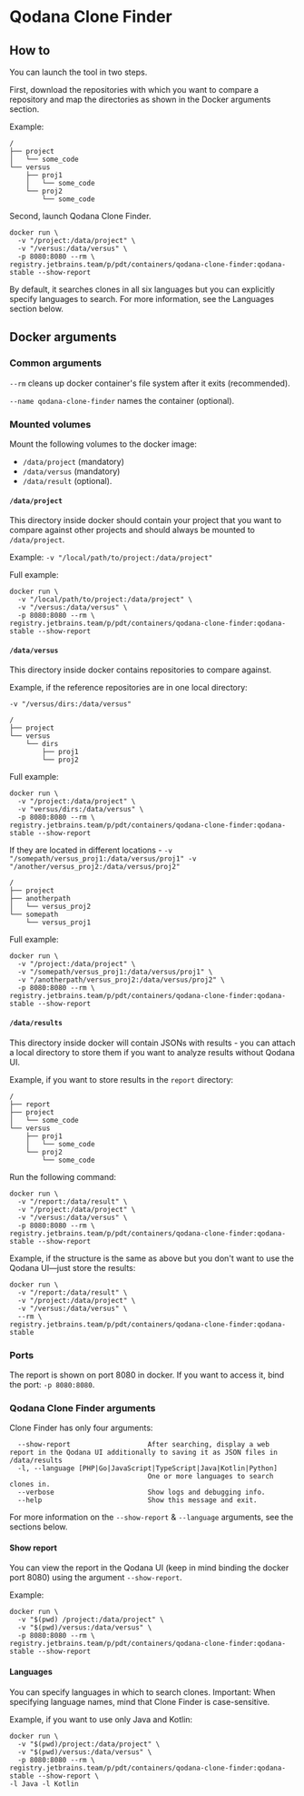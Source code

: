 # Qodana Clone Finder


## How to
You can launch the tool in two steps.

First, download the repositories with which you want to compare a repository and map the directories as shown in the Docker arguments section.

Example:
```
/
├── project
│   └── some_code
└── versus
    ├── proj1
    │   └── some_code
    └── proj2
        └── some_code
```
Second, launch Qodana Clone Finder.

```shell script
docker run \
  -v "/project:/data/project" \
  -v "/versus:/data/versus" \
  -p 8080:8080 --rm \
registry.jetbrains.team/p/pdt/containers/qodana-clone-finder:qodana-stable --show-report
```
By default, it searches clones in all six languages but you can explicitly specify languages to search. For more information, see the Languages section below.

## Docker arguments
### Common arguments
`--rm` cleans up docker container's file system after it exits (recommended).

`--name qodana-clone-finder` names the container (optional).

### Mounted volumes
Mount the following volumes to the docker image:
* `/data/project` (mandatory)
* `/data/versus` (mandatory)
* `/data/result` (optional).

#### `/data/project`
This directory inside docker should contain your project that you want to compare against other projects and should always be mounted to `/data/project`.

Example: `-v "/local/path/to/project:/data/project"`

Full example:
```shell script
docker run \
  -v "/local/path/to/project:/data/project" \
  -v "/versus:/data/versus" \
  -p 8080:8080 --rm \
registry.jetbrains.team/p/pdt/containers/qodana-clone-finder:qodana-stable --show-report
```

#### `/data/versus`
This directory inside docker contains repositories to compare against.

Example, if the reference repositories are in one local directory:

`-v "/versus/dirs:/data/versus"`
```
/
├── project
└── versus
    └── dirs
        ├── proj1
        └── proj2
```

Full example:
```shell script
docker run \
  -v "/project:/data/project" \
  -v "versus/dirs:/data/versus" \
  -p 8080:8080 --rm \
registry.jetbrains.team/p/pdt/containers/qodana-clone-finder:qodana-stable --show-report
```
If they are located in different locations - `-v "/somepath/versus_proj1:/data/versus/proj1" -v "/another/versus_proj2:/data/versus/proj2" `
```
/
├── project
├── anotherpath
│   └── versus_proj2
└── somepath
    └── versus_proj1
```
Full example:
```shell script
docker run \
  -v "/project:/data/project" \
  -v "/somepath/versus_proj1:/data/versus/proj1" \
  -v "/anotherpath/versus_proj2:/data/versus/proj2" \
  -p 8080:8080 --rm \
registry.jetbrains.team/p/pdt/containers/qodana-clone-finder:qodana-stable --show-report
```

#### `/data/results`
This directory inside docker will contain JSONs with results - you can attach a local directory to store them if you want to analyze results without Qodana UI.

Example, if you want to store results in the `report` directory:
```
/
├── report
├── project
│   └── some_code
└── versus
    ├── proj1
    │   └── some_code
    └── proj2
        └── some_code
```
Run the following command:
```shell script
docker run \
  -v "/report:/data/result" \
  -v "/project:/data/project" \
  -v "/versus:/data/versus" \
  -p 8080:8080 --rm \
registry.jetbrains.team/p/pdt/containers/qodana-clone-finder:qodana-stable --show-report
```
Example, if the structure is the same as above but you don't want to use the Qodana UI&mdash;just store the results:
```shell script
docker run \
  -v "/report:/data/result" \
  -v "/project:/data/project" \
  -v "/versus:/data/versus" \
  --rm \
registry.jetbrains.team/p/pdt/containers/qodana-clone-finder:qodana-stable
```

### Ports
The report is shown on port 8080 in docker. If you want to access it, bind the port: `-p 8080:8080`.


### Qodana Clone Finder arguments
Clone Finder has only four arguments:
```shell script
  --show-report                   After searching, display a web report in the Qodana UI additionally to saving it as JSON files in /data/results
  -l, --language [PHP|Go|JavaScript|TypeScript|Java|Kotlin|Python]
                                  One or more languages to search clones in.
  --verbose                       Show logs and debugging info.
  --help                          Show this message and exit.
```

For more information on the `--show-report` & `--language` arguments, see the sections below.

#### Show report
You can view the report in the Qodana UI (keep in mind binding the docker port 8080) using the argument `--show-report`.

Example:
```shell script
docker run \
  -v "$(pwd) /project:/data/project" \
  -v "$(pwd)/versus:/data/versus" \
  -p 8080:8080 --rm \
registry.jetbrains.team/p/pdt/containers/qodana-clone-finder:qodana-stable --show-report
```

#### Languages
You can specify languages in which to search clones. Important: When specifying language names, mind that Clone Finder is case-sensitive.

Example, if you want to use only Java and Kotlin:
```shell script
docker run \
  -v "$(pwd)/project:/data/project" \
  -v "$(pwd)/versus:/data/versus" \
  -p 8080:8080 --rm \
registry.jetbrains.team/p/pdt/containers/qodana-clone-finder:qodana-stable --show-report \
-l Java -l Kotlin
